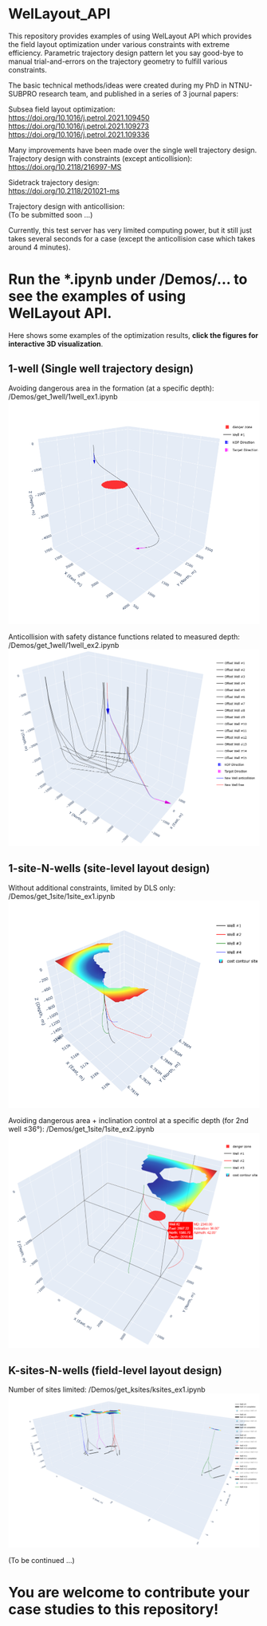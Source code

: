 # WelLayout_API
This repository provides examples of using WelLayout API which provides the field layout optimization under various constraints with extreme efficiency.
Parametric trajectory design pattern let you say good-bye to manual trial-and-errors on the trajectory geometry to fulfill various constraints.


The basic technical methods/ideas were created during my PhD in NTNU-SUBPRO research team, and published in a series of 3 journal papers:  

Subsea field layout optimization:  
https://doi.org/10.1016/j.petrol.2021.109450  
https://doi.org/10.1016/j.petrol.2021.109273  
https://doi.org/10.1016/j.petrol.2021.109336  

Many improvements have been made over the single well trajectory design.  
Trajectory design with constraints (except anticollision):  
https://doi.org/10.2118/216997-MS  

Sidetrack trajectory design:  
https://doi.org/10.2118/201021-ms  

Trajectory design with anticollision:  
(To be submitted soon ...)

Currently, this test server has very limited computing power, but it still just takes several seconds for a case (except the anticollision case which takes around 4 minutes).


__Run the \*.ipynb under /Demos/... to see the examples of using WelLayout API.__
================================================================

Here shows some examples of the optimization results, **click the figures for interactive 3D visualization**.
## 1-well (Single well trajectory design)
Avoiding dangerous area in the formation (at a specific depth): /Demos/get_1well/1well_ex1.ipynb   
[![get_1well_ex1 plotly figure](./Demos/get_1well/ex1/figure.png)](https://lhg1992.github.io/WelLayout_API/figure_1well_ex1.html)

Anticollision with safety distance functions related to measured depth: /Demos/get_1well/1well_ex2.ipynb   
[![get_1well_ex2 plotly figure](./Demos/get_1well/ex2/figure.png)](https://lhg1992.github.io/WelLayout_API/figure_1well_ex2.html)

## 1-site-N-wells (site-level layout design)
Without additional constraints, limited by DLS only: /Demos/get_1site/1site_ex1.ipynb   
[![get_1site_ex1 plotly figure](./Demos/get_1site/ex1/figure.png)](https://lhg1992.github.io/WelLayout_API/figure_1site_ex1.html)

Avoiding dangerous area + inclination control at a specific depth (for 2nd well ≤36°): /Demos/get_1site/1site_ex2.ipynb   
[![get_1site_ex2 plotly figure](./Demos/get_1site/ex2/figure.png)](https://lhg1992.github.io/WelLayout_API/figure_1site_ex2.html)

## K-sites-N-wells (field-level layout design)
Number of sites limited: /Demos/get_ksites/ksites_ex1.ipynb   
[![get_ksites_ex1 plotly figure](./Demos/get_ksites/ex1/figure.png)](https://lhg1992.github.io/WelLayout_API/figure_ksites_ex1.html)


(To be continued ...)
# You are welcome to contribute your case studies to this repository!
